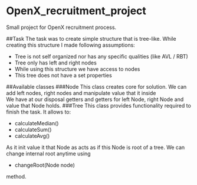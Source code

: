 # OpenX_recruitment_project
Small project for OpenX recruitment process.

##Task
The task was to create simple structure that is tree-like. While creating this structure 
I made following assumptions:
- Tree is not self organized nor has any specific qualities (like AVL / RBT)
- Tree only has left and right nodes
- While using this structure we have access to nodes
- This tree does not have a set properties

##Available  classes
###Node
This class creates core for solution. We can add left nodes, right nodes and manipulate value that it inside\
We have at our disposal getters and getters for left Node, right Node and value that Node holds.
###Tree
This class provides functionality required to finish the task. 
It allows to:

- calculateMedian()
- calculateSum()
- calculateAvg()

As it init value it that Node as acts as if this Node is root of a tree. We can change internal root anytime using
- changeRoot(Node node)

method.


